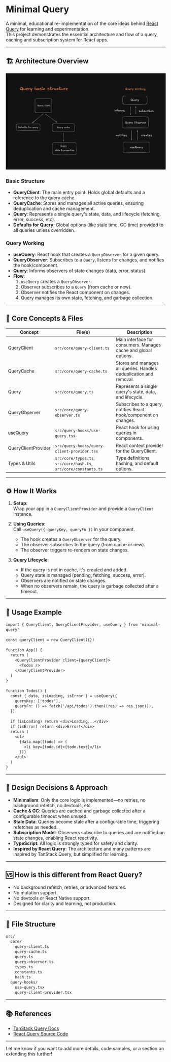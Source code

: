 # Minimal Query

A minimal, educational re-implementation of the core ideas behind [React Query](https://tanstack.com/query/latest) for learning and experimentation.  
This project demonstrates the essential architecture and flow of a query caching and subscription system for React apps.

---

## 🏗️ Architecture Overview

![Architecture Diagram](/public/architecture.png)

### Basic Structure

- **QueryClient**: The main entry point. Holds global defaults and a reference to the query cache.
- **QueryCache**: Stores and manages all active queries, ensuring deduplication and cache management.
- **Query**: Represents a single query's state, data, and lifecycle (fetching, error, success, etc).
- **Defaults for Query**: Global options (like stale time, GC time) provided to all queries unless overridden.

### Query Working

- **useQuery**: React hook that creates a `QueryObserver` for a given query.
- **QueryObserver**: Subscribes to a `Query`, listens for changes, and notifies the hook/component.
- **Query**: Informs observers of state changes (data, error, status).
- **Flow**:
  1. `useQuery` creates a `QueryObserver`.
  2. Observer subscribes to a `Query` (from cache or new).
  3. Observer notifies the React component on changes.
  4. Query manages its own state, fetching, and garbage collection.

---

## 🧩 Core Concepts & Files

| Concept             | File(s)                                                          | Description                                                        |
| ------------------- | ---------------------------------------------------------------- | ------------------------------------------------------------------ |
| QueryClient         | `src/core/query-client.ts`                                       | Main interface for consumers. Manages cache and global options.    |
| QueryCache          | `src/core/query-cache.ts`                                        | Stores and manages all queries. Handles deduplication and removal. |
| Query               | `src/core/query.ts`                                              | Represents a single query's state, data, and lifecycle.            |
| QueryObserver       | `src/core/query-observer.ts`                                     | Subscribes to a query, notifies React hook/component on changes.   |
| useQuery            | `src/query-hooks/use-query.tsx`                                  | React hook for using queries in components.                        |
| QueryClientProvider | `src/query-hooks/query-client-provider.tsx`                      | React context provider for the QueryClient.                        |
| Types & Utils       | `src/core/types.ts`, `src/core/hash.ts`, `src/core/constants.ts` | Type definitions, hashing, and default options.                    |

---

## ⚙️ How It Works

1. **Setup**:  
   Wrap your app in a `QueryClientProvider` and provide a `QueryClient` instance.

2. **Using Queries**:  
   Call `useQuery({ queryKey, queryFn })` in your component.

   - The hook creates a `QueryObserver` for the query.
   - The observer subscribes to the query (from cache or new).
   - The observer triggers re-renders on state changes.

3. **Query Lifecycle**:
   - If the query is not in cache, it's created and added.
   - Query state is managed (pending, fetching, success, error).
   - Observers are notified on state changes.
   - When no observers remain, the query is garbage collected after a timeout.

---

## 🚀 Usage Example

```tsx
import { QueryClient, QueryClientProvider, useQuery } from 'minimal-query'

const queryClient = new QueryClient({})

function App() {
  return (
    <QueryClientProvider client={queryClient}>
      <Todos />
    </QueryClientProvider>
  )
}

function Todos() {
  const { data, isLoading, isError } = useQuery({
    queryKey: ['todos'],
    queryFn: () => fetch('/api/todos').then((res) => res.json()),
  })

  if (isLoading) return <div>Loading...</div>
  if (isError) return <div>Error!</div>
  return (
    <ul>
      {data.map((todo) => (
        <li key={todo.id}>{todo.text}</li>
      ))}
    </ul>
  )
}
```

---

## 📝 Design Decisions & Approach

- **Minimalism**: Only the core logic is implemented—no retries, no background refetch, no devtools, etc.
- **Cache & GC**: Queries are cached and garbage collected after a configurable timeout when unused.
- **Stale Data**: Queries become stale after a configurable time, triggering refetches as needed.
- **Subscription Model**: Observers subscribe to queries and are notified on state changes, enabling React reactivity.
- **TypeScript**: All logic is strongly typed for safety and clarity.
- **Inspired by React Query**: The architecture and many patterns are inspired by TanStack Query, but simplified for learning.

---

## 🆚 How is this different from React Query?

- No background refetch, retries, or advanced features.
- No mutation support.
- No devtools or React Native support.
- Designed for clarity and learning, not production.

---

## 📁 File Structure

```
src/
  core/
    query-client.ts
    query-cache.ts
    query.ts
    query-observer.ts
    types.ts
    constants.ts
    hash.ts
  query-hooks/
    use-query.tsx
    query-client-provider.tsx
```

---

## 📚 References

- [TanStack Query Docs](https://tanstack.com/query/latest)
- [React Query Source Code](https://github.com/TanStack/query)

---

Let me know if you want to add more details, code samples, or a section on extending this further!
